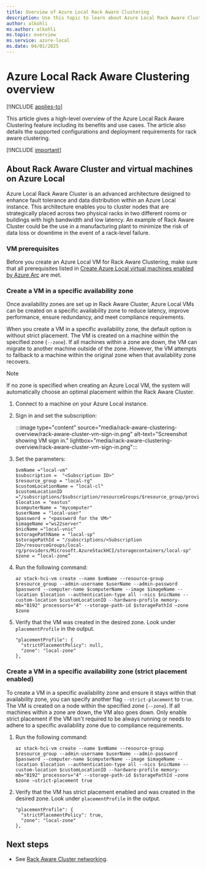 ```yaml
---
title: Overview of Azure Local Rack Aware Clustering
description: Use this topic to learn about Azure Local Rack Aware Clustering.
author: alkohli
ms.author: alkohli
ms.topic: overview
ms.service: azure-local
ms.date: 04/01/2025
---
```


# Azure Local Rack Aware Clustering overview

[!INCLUDE [applies-to](../includes/hci-applies-to-23h2.md)]

This article gives a high-level overview of the Azure Local Rack Aware Clustering feature including its benefits and use cases. The article also details the supported configurations and deployment requirements for rack aware clustering.

[!INCLUDE [important](../includes/hci-preview.md)]

## About Rack Aware Cluster and virtual machines on Azure Local

Azure Local Rack Aware Cluster is an advanced architecture designed to enhance fault tolerance and data distribution within an Azure Local instance. This architecture enables you to cluster nodes that are strategically placed across two physical racks in two different rooms or buildings with high bandwidth and low latency. An example of Rack Aware Cluster could be the use in a manufacturing plant to minimize the risk of data loss or downtime in the event of a rack-level failure.  


### VM prerequisites

Before you create an Azure Local VM for Rack Aware Clustering, make sure that all prerequisites listed in [Create Azure Local virtual machines enabled by Azure Arc](../manage/create-arc-virtual-machines.md) are met.

### Create a VM in a specific availability zone

Once availability zones are set up in Rack Aware Cluster, Azure Local VMs can be created on a specific availability zone to reduce latency, improve performance, ensure redundancy, and meet compliance requirements.

When you create a VM in a specific availability zone, the default option is without strict placement. The VM is created on a machine within the specified zone (`--zone`). If all machines within a zone are down, the VM can migrate to another machine outside of the zone. However, the VM attempts to failback to a machine within the original zone when that availability zone recovers.

> [!NOTE]
> If no zone is specified when creating an Azure Local VM, the system will automatically choose an optimal placement within the Rack Aware Cluster.

1. Connect to a machine on your Azure Local instance.
1. Sign in and set the subscription:

    :::image type="content" source="media/rack-aware-clustering-overview/rack-aware-cluster-vm-sign-in.png" alt-text="Screenshot showing VM sign in." lightbox="media/rack-aware-clustering-overview/rack-aware-cluster-vm-sign-in.png":::

1. Set the parameters:

    ```azurecli
    $vmName ="local-vm" 
    $subscription =  "<Subscription ID>" 
    $resource_group = "local-rg" 
    $customLocationName = "local-cl" 
    $customLocationID ="/subscriptions/$subscription/resourceGroups/$resource_group/providers/Microsoft.ExtendedLocation/customLocations/$customLocationName" 
    $location = "eastus" 
    $computerName = "mycomputer" 
    $userName = "local-user" 
    $password = "<password for the VM>" 
    $imageName ="ws22server" 
    $nicName ="local-vnic"  
    $storagePathName = "local-sp"  
    $storagePathId = "/subscriptions/<Subscription ID>/resourceGroups/local-rg/providers/Microsoft.AzureStackHCI/storagecontainers/local-sp" 
    $zone = “local-zone”
    ```

1. Run the following command:

    ```azurecli
    az stack-hci-vm create --name $vmName --resource-group $resource_group --admin-username $userName --admin-password $password --computer-name $computerName --image $imageName --location $location --authentication-type all --nics $nicName --custom-location $customLocationID --hardware-profile memory-mb="8192" processors="4" --storage-path-id $storagePathId –zone $zone 
    ```
 
1. Verify that the VM was created in the desired zone. Look under `placementProfile` in the output.

    ```azurecli
    "placementProfile": { 
      "strictPlacementPolicy": null, 
      "zone": "local-zone" 
    }, 
    ```

### Create a VM in a specific availability zone (strict placement enabled)

To create a VM in a specific availability zone and ensure it stays within that availability zone, you can specify another flag `--strict-placement` to `true`. The VM is created on a node within the specified zone (`--zone`). If all machines within a zone are down, the VM also goes down. Only enable strict placement if the VM isn't required to be always running or needs to adhere to a specific availability zone due to compliance requirements.  

1. Run the following command:

    ```azurecli
    az stack-hci-vm create --name $vmName --resource-group $resource_group --admin-username $userName --admin-password $password --computer-name $computerName --image $imageName --location $location --authentication-type all --nics $nicName --custom-location $customLocationID --hardware-profile memory-mb="8192" processors="4" --storage-path-id $storagePathId –zone $zone –strict-placement true
    ```

1. Verify that the VM has strict placement enabled and was created in the desired zone. Look under `placementProfile` in the output.

    ```azurecli
    "placementProfile": { 
      "strictPlacementPolicy": true, 
      "zone": "local-zone" 
    },
    ```

## Next steps

- See [Rack Aware Cluster networking](rack-aware-clustering-network-design.md).